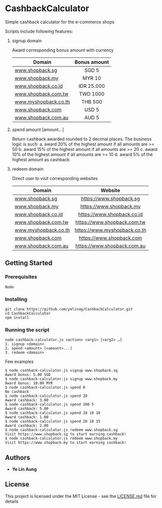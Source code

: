 # CashbackCalculator

Simple cashback calculator for the e-commerce shops

Scripts include following features:

1. signup domain

    Award corresponding bonus amount with currency
  
    | Domain                | Bonus amount |
    | ----------------------|:------------:|
    | www.shopback.sg       | SGD 5        |
    | www.shopback.my       | MYR 10       |
    | www.shopback.co.id    | IDR 25.000   |
    | www.shopback.com.tw   | TWD 1000     |
    | www.myshopback.co.th  | THB 500      |
    | www.shopback.com      | USD 5        |
    | www.shopback.com.au   | AUD 5        |

2. spend amount [amount...]

    Return cashback awarded rounded to 2 decimal places. The business logic is such:
    a. award 20% of the highest amount if all amounts are >= 50
    b. award 15% of the highest amount if all amounts are >= 20
    c. award 10% of the highest amount if all amounts are >= 10
    d. award 5% of the highest amount as cashback
  
3. redeem domain

      Direct user to visit corresponding websites

    | Domain                | Website                       |
    | ----------------------|:-----------------------------:|
    | www.shopback.sg       | https://www.shopback.sg       |
    | www.shopback.my       | https://www.shopback.my       |
    | www.shopback.co.id    | https://www.shopback.co.id    |
    | www.shopback.com.tw   | https://www.shopback.com.tw   |
    | www.myshopback.co.th  | https://www.myshopback.co.th  |
    | www.shopback.com      | https://www.shopback.com      |
    | www.shopback.com.au   | https://www.shopback.com.au   |


## Getting Started

### Prerequisites

```
Node
```

### Installing

```
git clone https://github.com/yelinag/CashbackCalculator.git
cd CashbackCalculator
npm install
```

### Running the script

```
node cashback-calculator.js <action> <arg1> [<arg2> …]
1. signup <domain>
2. spend <amount> [<amount>...]
3. redeem <domain>
```

Few examples
```
$ node cashback-calculator.js signup www.shopback.sg
Award bonus: 5.00 SGD
$ node cashback-calculator.js signup www.shopback.my
Award bonus: 10.00 MYR
$ node cashback-calculator.js spend 0
No cashback
$ node cashback-calculator.js spend 20
Award cashback: 3.00
$ node cashback-calculator.js spend 100 5
Award cashback: 5.00
$ node cashback-calculator.js spend 10 10 10
Award cashback: 1.00
$ node cashback-calculator.js spend 20 10 15
Award cashback: 2.00
$ node cashback-calculator.js redeem www.shopback.sg
Visit https://www.shopback.sg to start earning cashback!
$ node cashback-calculator.js redeem www.shopback.my
Visit https://www.shopback.my to start earning cashback!
```

## Authors

* **Ye Lin Aung**

## License

This project is licensed under the MIT License - see the [LICENSE.md](LICENSE.md) file for details
